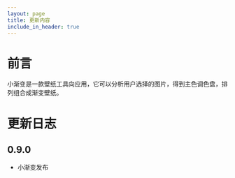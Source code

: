 ```yaml
---
layout: page
title: 更新内容
include_in_header: true
---
```


# 前言

小渐变是一款壁纸工具向应用，它可以分析用户选择的图片，得到主色调色盘，排列组合成渐变壁纸。

# 更新日志

## 0.9.0

- 小渐变发布
